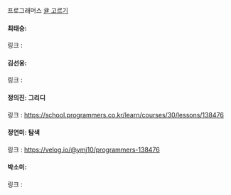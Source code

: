 프로그래머스 [귤 고르기](https://school.programmers.co.kr/learn/courses/30/lessons/138476) <br>

#### 최태승: 
링크 : 

#### 김선웅: 
링크 : 

#### 정의진: 그리디
링크 : https://school.programmers.co.kr/learn/courses/30/lessons/138476

#### 정연미: 탐색
링크 : https://velog.io/@ymj10/programmers-138476

#### 박소미:
링크 :
